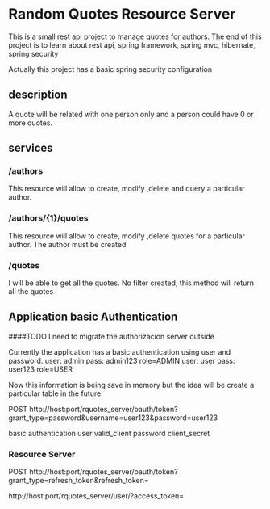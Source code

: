 # Random Quotes Resource Server

This is a small rest api project to manage quotes for authors.
The end of this project is to learn about rest api, spring framework, spring mvc, hibernate, spring security  

Actually this project has a basic spring security configuration


## description  
A quote will be related with one person only and a person could have 0 or more quotes.

## services

### /authors

This resource will allow to create, modify ,delete and query a particular author.

### /authors/{1}/quotes

This resource will allow  to create, modify ,delete quotes for a particular author. The author must be created   

### /quotes

I will be able to get all the quotes. No filter created, this method will return all the quotes


## Application basic Authentication

####TODO 
I need to migrate the authorizacion server outside 

Currently the application has a basic authentication using user and password.
user: admin pass: admin123 role=ADMIN
user: user pass: user123 role=USER

Now this information is being save in memory but the idea will be create a particular table in the future.

POST http://host:port/rquotes_server/oauth/token?grant_type=password&username=user123&password=user123

basic authentication
user valid_client
password client_secret

### Resource Server 

POST http://host:port/rquotes_server/oauth/token?grant_type=refresh_token&refresh_token=<token>

http://host:port/rquotes_server/user/?access_token=<token>

